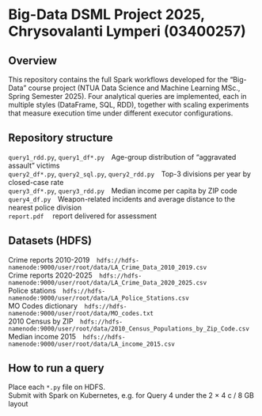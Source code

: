 # Big-Data DSML Project 2025, Chrysovalanti Lymperi (03400257)

## Overview  
This repository contains the full Spark workflows developed for the “Big-Data” course project (NTUA Data Science and Machine Learning MSc., Spring Semester 2025). 
Four analytical queries are implemented, each in multiple styles (DataFrame, SQL, RDD), together with scaling experiments that measure execution time under different executor configurations.

## Repository structure  
`query1_rdd.py`, `query1_df*.py` Age-group distribution of “aggravated assault” victims  
`query2_df*.py`, `query2_sql.py`, `query2_rdd.py` Top-3 divisions per year by closed-case rate  
`query3_df*.py`, `query3_rdd.py` Median income per capita by ZIP code  
`query4_df.py` Weapon-related incidents and average distance to the nearest police division  
`report.pdf`  report delivered for assessment

## Datasets (HDFS)  
Crime reports 2010-2019 `hdfs://hdfs-namenode:9000/user/root/data/LA_Crime_Data_2010_2019.csv`  
Crime reports 2020-2025 `hdfs://hdfs-namenode:9000/user/root/data/LA_Crime_Data_2020_2025.csv`  
Police stations `hdfs://hdfs-namenode:9000/user/root/data/LA_Police_Stations.csv`  
MO Codes dictionary `hdfs://hdfs-namenode:9000/user/root/data/MO_codes.txt`  
2010 Census by ZIP `hdfs://hdfs-namenode:9000/user/root/data/2010_Census_Populations_by_Zip_Code.csv`  
Median income 2015 `hdfs://hdfs-namenode:9000/user/root/data/LA_income_2015.csv`

## How to run a query  
Place each `*.py` file on HDFS.  
Submit with Spark on Kubernetes, e.g. for Query 4 under the 2 × 4 c / 8 GB layout  
